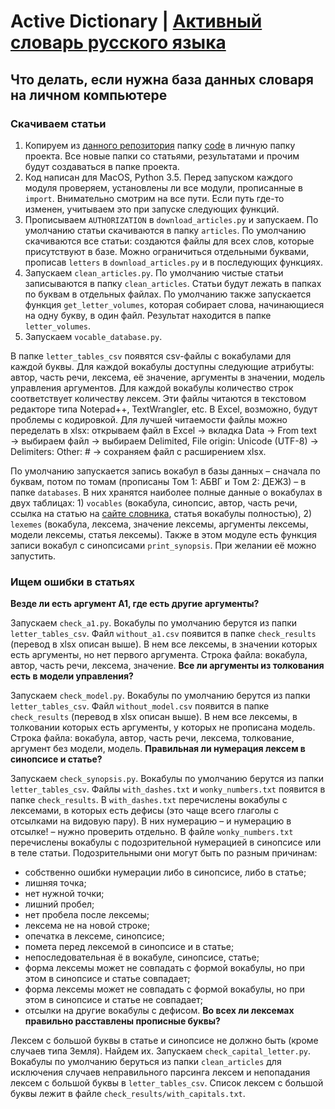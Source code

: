 # Active Dictionary | [Активный словарь русского языка](http://www.ruslang.ru/active_2014)
## Что делать, если нужна база данных словаря на личном компьютере
### Скачиваем статьи
1. Копируем из [данного репозитория](https://github.com/sweeterr/active_dictionary) папку [code](https://github.com/sweeterr/active_dictionary/tree/master/code) в личную папку проекта. Все новые папки со статьями, результатами и прочим будут создаваться в папке проекта.
2. Код написан для MacOS, Python 3.5. Перед запуском каждого модуля проверяем, установлены ли все модули, прописанные в `import`. Внимательно смотрим на все пути. Если путь где-то изменен, учитываем это при запуске следующих функций.
3. Прописываем `AUTHORIZATION` в `download_articles.py` и запускаем. По умолчанию статьи скачиваются в папку `articles`. По умолчанию скачиваются все статьи: создаются файлы для всех слов, которые присутствуют в базе. Можно ограничиться отдельными буквами, прописав `letters` в `download_articles.py` и в последующих функциях.
4. Запускаем `clean_articles.py`. По умолчанию чистые статьи записываются в папку `clean_articles`. Статьи будут лежать в папках по буквам в отдельных файлах. По умолчанию также запускается функция `get_letter_volumes`, которая собирает слова, начинающиеся на одну букву, в один файл. Результат находится в папке `letter_volumes`.
5. Запускаем `vocable_database.py`.

В папке `letter_tables_csv` появятся csv-файлы с вокабулами для каждой буквы. Для каждой вокабулы доступны следующие атрибуты: автор, часть речи, лексема, её значение, аргументы в значении, модель управления аргументов. Для каждой вокабулы количество строк соответствует количеству лексем. Эти файлы читаются в текстовом редакторе типа Notepad++, TextWrangler, etc. В Excel, возможно, будут проблемы с кодировкой. Для лучшей читаемости файлы можно переделать в xlsx: открываем файл в Excel → вкладка Data → From text → выбираем файл → выбираем Delimited, File origin: Unicode (UTF-8) → Delimiters: Other: # → сохраняем файл с расширением xlsx.

По умолчанию запускается запись вокабул в базы данных – сначала по буквам, потом по томам (прописаны Том 1: АБВГ и Том 2: ДЕЖЗ) – в папке `databases`. В них хранятся наиболее полные данные о вокабулах в двух таблицах: 1) `vocables` (вокабула, синопсис, автор, часть речи, ссылка на статью на [сайте словника](http://sem.ruslang.ru/slovnik.php), статья вокабулы полностью), 2) `lexemes` (вокабула, лексема, значение лексемы, аргументы лексемы, модели лексемы, статья лексемы).
Также в этом модуле есть функция записи вокабул с синопсисами `print_synopsis`. При желании её можно запустить.

### Ищем ошибки в статьях
**Везде ли есть аргумент A1, где есть другие аргументы?**

Запускаем `check_a1.py`. Вокабулы по умолчанию берутся из папки `letter_tables_csv`. Файл `without_a1.csv` появится в папке `check_results` (перевод в xlsx описан выше). В нем все лексемы, в значении которых есть аргументы, но нет первого аргумента. Строка файла: вокабула, автор, часть речи, лексема, значение.
**Все ли аргументы из толкования есть в модели управления?**

Запускаем `check_model.py`. Вокабулы по умолчанию берутся из папки `letter_tables_csv`. Файл `without_model.csv` появится в папке `check_results` (перевод в xlsx описан выше). В нем все лексемы, в толковании которых есть аргументы, у которых не прописана модель. Строка файла: вокабула, автор, часть речи, лексема, толкование, аргумент без модели, модель.
**Правильная ли нумерация лексем в синопсисе и статье?**

Запускаем `check_synopsis.py`. Вокабулы по умолчанию берутся из папки `letter_tables_csv`. Файлы `with_dashes.txt` и `wonky_numbers.txt` появится в папке `check_results`. В `with_dashes.txt` перечислены вокабулы с лексемами, в которых есть дефисы (это чаще всего глаголы с отсылками на видовую пару). В них нумерацию – и нумерацию в отсылке! – нужно проверить отдельно. В файле `wonky_numbers.txt` перечислены вокабулы с подозрительной нумерацией в синопсисе или в теле статьи. Подозрительными они могут быть по разным причинам:
- собственно ошибки нумерации либо в синопсисе, либо в статье; 
- лишняя точка;
- нет нужной точки; 
- лишний пробел;
- нет пробела после лексемы;
- лексема не на новой строке;
- опечатка в лексеме, синопсисе; 
- помета перед лексемой в синопсисе и в статье;
- непоследовательная ё в вокабуле, синопсисе, статье;
- форма лексемы может не совпадать с формой вокабулы, но при этом в синопсисе и статье совпадает;
- форма лексемы может не совпадать с формой вокабулы, но при этом в синопсисе и статье не совпадает;
- отсылки на другие вокабулы с дефисом.
**Во всех ли лексемах правильно расставлены прописные буквы?**

Лексем с большой буквы в статье и синопсисе не должно быть (кроме случаев типа Земля). Найдем их.
Запускаем `check_capital_letter.py`. Вокабулы по умолчанию беруться из папки `clean_articles` для исключения случаев неправильного парсинга лексем и непопадания лексем с большой буквы в `letter_tables_csv`. Список лексем с большой буквы лежит в файле `check_results/with_capitals.txt`.
